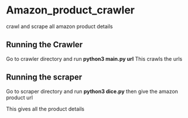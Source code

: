 # Amazon_product_crawler
crawl and scrape all amazon product details


## Running the Crawler
   Go to crawler directory and run
  **python3 main.py url**
  This crawls the urls
  
## Running the scraper
   Go to scraper directory and run
  **python3 dice.py**
   then give the amazon product url
   
   This gives all the product details 
